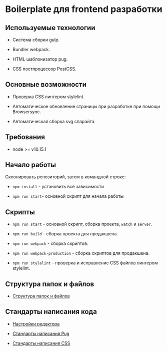 # Boilerplate для frontend разработки

## Используемые технологии

* Система сборки gulp.

* Bundler webpack.

* HTML шаблонизатор pug.

* CSS постпроцессор PostCSS.

## Основные возможности

* Проверка CSS линтером stylelint.

* Автоматическое обновление страницы при разработке при помощи Browsersync.

* Автоматическая сборка svg спарайта.

## Требования

* node >= v10.15.1

## Начало работы

Склонировать репозиторий, затем в командной строке:

* `npm install` - установить все зависимости

* `npm run start`- основной скрипт для начала работы

## Скрипты

* `npm run start` - основной скрипт, сборка проекта, `watch` и `server`.

* `npm run build` - сборка проекта для продакшена.

* `npm run webpack` - сборка скриптов.

* `npm run webpack-production` - сборка скриптов для продакшена.

* `npm run stylelint` - проверка и исправление CSS файлов линтером stylelint.

## Структура папок и файлов

* [Структура папок и файлов](https://github.com/alkorlos/bundler/tree/master/docs/structure.md)

## Стандарты написания кода

* [Настройки редактора](https://github.com/alkorlos/bundler/tree/master/docs/editorconfig.md)

* [Стандарты написания Pug](https://github.com/alkorlos/bundler/tree/master/docs/codeguide-html.md)

* [Стандарты написания CSS](https://github.com/alkorlos/bundler/tree/master/docs/codeguide-css.md)
